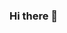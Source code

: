 ### Hi there 👋

<!--
**loadcode229/loadcode229** is a ✨ _special_ ✨ repository because its `README.md` (this file) appears on your GitHub profile.

Here are some ideas to get you started:

 🔭 I’m currently working on ...
  My Mod 4 Project called Recipe Manager powered by JavaScript(Frontend)/Rails(Backend/API)
 🌱 I’m currently learning ...
  How to get better at vocally explaining my Object Oriented code step by step, route by route. Shortly moving to React hopefully.
-->
